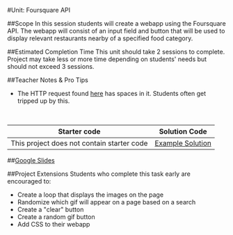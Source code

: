 #Unit: Foursquare API


##Scope
In this session students will create a webapp using the Foursquare API. The webapp will consist of an input field and button that will be used to display relevant restaurants nearby of a specified food category. 

##Estimated Completion Time
This unit should take 2 sessions to complete. Project may take less or more time depending on students' needs but should not exceed 3 sessions.  

##Teacher Notes & Pro Tips
* The HTTP request found [here](https://developer.foursquare.com/start/search) has spaces in it. Students often get tripped up by this.

<br>


| Starter code | Solution Code |
|-------|-------|
|This project does not contain starter code | [Example Solution](starterCode)|

##[Google Slides](https://docs.google.com/presentation/d/1ialkqyBF_Ft_CvAi4rBjIsFvUvu8x4mRpuYDZs0nLA0/edit?usp=sharing)

##Project Extensions
Students who complete this task early are encouraged to:

* Create a loop that displays the images on the page
* Randomize which gif will appear on a page based on a search
* Create a "clear" button
* Create a random gif button
* Add CSS to their webapp




